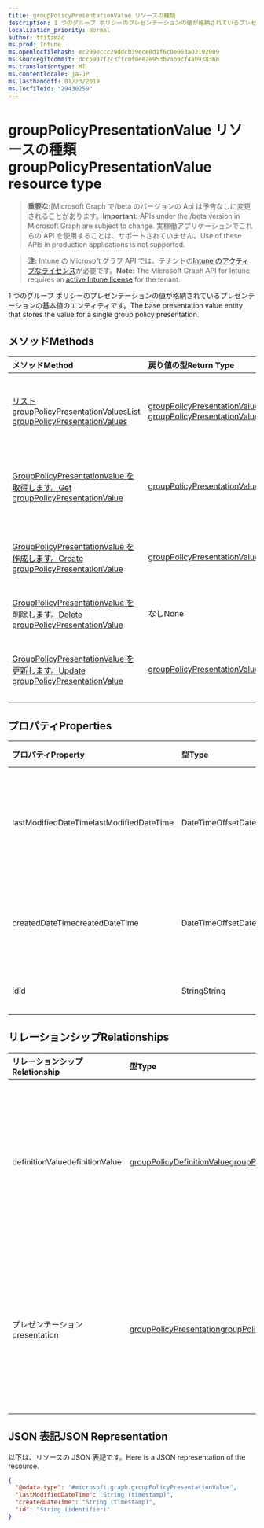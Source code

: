 ```yaml
---
title: groupPolicyPresentationValue リソースの種類
description: 1 つのグループ ポリシーのプレゼンテーションの値が格納されているプレゼンテーションの基本値のエンティティです。
localization_priority: Normal
author: tfitzmac
ms.prod: Intune
ms.openlocfilehash: ec299eccc29ddcb39ece0d1f6c0e063a02192909
ms.sourcegitcommit: dcc5907f2c3ffc0f0e82e953b7ab9cf4ab938360
ms.translationtype: MT
ms.contentlocale: ja-JP
ms.lasthandoff: 01/23/2019
ms.locfileid: "29430259"
---
```

# <a name="grouppolicypresentationvalue-resource-type"></a><span data-ttu-id="6608c-103">groupPolicyPresentationValue リソースの種類</span><span class="sxs-lookup"><span data-stu-id="6608c-103">groupPolicyPresentationValue resource type</span></span>

> <span data-ttu-id="6608c-104">**重要な:**[Microsoft Graph で/beta のバージョンの Api は予告なしに変更されることがあります。</span><span class="sxs-lookup"><span data-stu-id="6608c-104">**Important:** APIs under the /beta version in Microsoft Graph are subject to change.</span></span> <span data-ttu-id="6608c-105">実稼働アプリケーションでこれらの API を使用することは、サポートされていません。</span><span class="sxs-lookup"><span data-stu-id="6608c-105">Use of these APIs in production applications is not supported.</span></span>

> <span data-ttu-id="6608c-106">**注:** Intune の Microsoft グラフ API では、テナントの[Intune のアクティブなライセンス](https://go.microsoft.com/fwlink/?linkid=839381)が必要です。</span><span class="sxs-lookup"><span data-stu-id="6608c-106">**Note:** The Microsoft Graph API for Intune requires an [active Intune license](https://go.microsoft.com/fwlink/?linkid=839381) for the tenant.</span></span>

<span data-ttu-id="6608c-107">1 つのグループ ポリシーのプレゼンテーションの値が格納されているプレゼンテーションの基本値のエンティティです。</span><span class="sxs-lookup"><span data-stu-id="6608c-107">The base presentation value entity that stores the value for a single group policy presentation.</span></span>

## <a name="methods"></a><span data-ttu-id="6608c-108">メソッド</span><span class="sxs-lookup"><span data-stu-id="6608c-108">Methods</span></span>
|<span data-ttu-id="6608c-109">メソッド</span><span class="sxs-lookup"><span data-stu-id="6608c-109">Method</span></span>|<span data-ttu-id="6608c-110">戻り値の型</span><span class="sxs-lookup"><span data-stu-id="6608c-110">Return Type</span></span>|<span data-ttu-id="6608c-111">説明</span><span class="sxs-lookup"><span data-stu-id="6608c-111">Description</span></span>|
|:---|:---|:---|
|[<span data-ttu-id="6608c-112">リスト groupPolicyPresentationValues</span><span class="sxs-lookup"><span data-stu-id="6608c-112">List groupPolicyPresentationValues</span></span>](../api/intune-grouppolicy-grouppolicypresentationvalue-list.md)|<span data-ttu-id="6608c-113">[groupPolicyPresentationValue](../resources/intune-grouppolicy-grouppolicypresentationvalue.md)コレクション</span><span class="sxs-lookup"><span data-stu-id="6608c-113">[groupPolicyPresentationValue](../resources/intune-grouppolicy-grouppolicypresentationvalue.md) collection</span></span>|<span data-ttu-id="6608c-114">[GroupPolicyPresentationValue](../resources/intune-grouppolicy-grouppolicypresentationvalue.md)オブジェクトのプロパティと関係を一覧表示します。</span><span class="sxs-lookup"><span data-stu-id="6608c-114">List properties and relationships of the [groupPolicyPresentationValue](../resources/intune-grouppolicy-grouppolicypresentationvalue.md) objects.</span></span>|
|[<span data-ttu-id="6608c-115">GroupPolicyPresentationValue を取得します。</span><span class="sxs-lookup"><span data-stu-id="6608c-115">Get groupPolicyPresentationValue</span></span>](../api/intune-grouppolicy-grouppolicypresentationvalue-get.md)|[<span data-ttu-id="6608c-116">groupPolicyPresentationValue</span><span class="sxs-lookup"><span data-stu-id="6608c-116">groupPolicyPresentationValue</span></span>](../resources/intune-grouppolicy-grouppolicypresentationvalue.md)|<span data-ttu-id="6608c-117">[GroupPolicyPresentationValue](../resources/intune-grouppolicy-grouppolicypresentationvalue.md)オブジェクトのプロパティと関係を参照してください。</span><span class="sxs-lookup"><span data-stu-id="6608c-117">Read properties and relationships of the [groupPolicyPresentationValue](../resources/intune-grouppolicy-grouppolicypresentationvalue.md) object.</span></span>|
|[<span data-ttu-id="6608c-118">GroupPolicyPresentationValue を作成します。</span><span class="sxs-lookup"><span data-stu-id="6608c-118">Create groupPolicyPresentationValue</span></span>](../api/intune-grouppolicy-grouppolicypresentationvalue-create.md)|[<span data-ttu-id="6608c-119">groupPolicyPresentationValue</span><span class="sxs-lookup"><span data-stu-id="6608c-119">groupPolicyPresentationValue</span></span>](../resources/intune-grouppolicy-grouppolicypresentationvalue.md)|<span data-ttu-id="6608c-120">新しい[groupPolicyPresentationValue](../resources/intune-grouppolicy-grouppolicypresentationvalue.md)オブジェクトを作成します。</span><span class="sxs-lookup"><span data-stu-id="6608c-120">Create a new [groupPolicyPresentationValue](../resources/intune-grouppolicy-grouppolicypresentationvalue.md) object.</span></span>|
|[<span data-ttu-id="6608c-121">GroupPolicyPresentationValue を削除します。</span><span class="sxs-lookup"><span data-stu-id="6608c-121">Delete groupPolicyPresentationValue</span></span>](../api/intune-grouppolicy-grouppolicypresentationvalue-delete.md)|<span data-ttu-id="6608c-122">なし</span><span class="sxs-lookup"><span data-stu-id="6608c-122">None</span></span>|<span data-ttu-id="6608c-123">の[groupPolicyPresentationValue](../resources/intune-grouppolicy-grouppolicypresentationvalue.md)を削除します。</span><span class="sxs-lookup"><span data-stu-id="6608c-123">Deletes a [groupPolicyPresentationValue](../resources/intune-grouppolicy-grouppolicypresentationvalue.md).</span></span>|
|[<span data-ttu-id="6608c-124">GroupPolicyPresentationValue を更新します。</span><span class="sxs-lookup"><span data-stu-id="6608c-124">Update groupPolicyPresentationValue</span></span>](../api/intune-grouppolicy-grouppolicypresentationvalue-update.md)|[<span data-ttu-id="6608c-125">groupPolicyPresentationValue</span><span class="sxs-lookup"><span data-stu-id="6608c-125">groupPolicyPresentationValue</span></span>](../resources/intune-grouppolicy-grouppolicypresentationvalue.md)|<span data-ttu-id="6608c-126">[GroupPolicyPresentationValue](../resources/intune-grouppolicy-grouppolicypresentationvalue.md)オブジェクトのプロパティを更新します。</span><span class="sxs-lookup"><span data-stu-id="6608c-126">Update the properties of a [groupPolicyPresentationValue](../resources/intune-grouppolicy-grouppolicypresentationvalue.md) object.</span></span>|

## <a name="properties"></a><span data-ttu-id="6608c-127">プロパティ</span><span class="sxs-lookup"><span data-stu-id="6608c-127">Properties</span></span>
|<span data-ttu-id="6608c-128">プロパティ</span><span class="sxs-lookup"><span data-stu-id="6608c-128">Property</span></span>|<span data-ttu-id="6608c-129">型</span><span class="sxs-lookup"><span data-stu-id="6608c-129">Type</span></span>|<span data-ttu-id="6608c-130">説明</span><span class="sxs-lookup"><span data-stu-id="6608c-130">Description</span></span>|
|:---|:---|:---|
|<span data-ttu-id="6608c-131">lastModifiedDateTime</span><span class="sxs-lookup"><span data-stu-id="6608c-131">lastModifiedDateTime</span></span>|<span data-ttu-id="6608c-132">DateTimeOffset</span><span class="sxs-lookup"><span data-stu-id="6608c-132">DateTimeOffset</span></span>|<span data-ttu-id="6608c-133">日付と時刻オブジェクトが最後に修正されました。</span><span class="sxs-lookup"><span data-stu-id="6608c-133">The date and time the object was last modified.</span></span>|
|<span data-ttu-id="6608c-134">createdDateTime</span><span class="sxs-lookup"><span data-stu-id="6608c-134">createdDateTime</span></span>|<span data-ttu-id="6608c-135">DateTimeOffset</span><span class="sxs-lookup"><span data-stu-id="6608c-135">DateTimeOffset</span></span>|<span data-ttu-id="6608c-136">日付と時刻オブジェクトを作成します。</span><span class="sxs-lookup"><span data-stu-id="6608c-136">The date and time the object was created.</span></span>|
|<span data-ttu-id="6608c-137">id</span><span class="sxs-lookup"><span data-stu-id="6608c-137">id</span></span>|<span data-ttu-id="6608c-138">String</span><span class="sxs-lookup"><span data-stu-id="6608c-138">String</span></span>|<span data-ttu-id="6608c-139">エンティティのキー。</span><span class="sxs-lookup"><span data-stu-id="6608c-139">Key of the entity.</span></span>|

## <a name="relationships"></a><span data-ttu-id="6608c-140">リレーションシップ</span><span class="sxs-lookup"><span data-stu-id="6608c-140">Relationships</span></span>
|<span data-ttu-id="6608c-141">リレーションシップ</span><span class="sxs-lookup"><span data-stu-id="6608c-141">Relationship</span></span>|<span data-ttu-id="6608c-142">型</span><span class="sxs-lookup"><span data-stu-id="6608c-142">Type</span></span>|<span data-ttu-id="6608c-143">説明</span><span class="sxs-lookup"><span data-stu-id="6608c-143">Description</span></span>|
|:---|:---|:---|
|<span data-ttu-id="6608c-144">definitionValue</span><span class="sxs-lookup"><span data-stu-id="6608c-144">definitionValue</span></span>|[<span data-ttu-id="6608c-145">groupPolicyDefinitionValue</span><span class="sxs-lookup"><span data-stu-id="6608c-145">groupPolicyDefinitionValue</span></span>](../resources/intune-grouppolicy-grouppolicydefinitionvalue.md)|<span data-ttu-id="6608c-146">プレゼンテーションの値に関連付けられているグループ ポリシーの定義の値です。</span><span class="sxs-lookup"><span data-stu-id="6608c-146">The group policy definition value associated with the presentation value.</span></span>|
|<span data-ttu-id="6608c-147">プレゼンテーション</span><span class="sxs-lookup"><span data-stu-id="6608c-147">presentation</span></span>|[<span data-ttu-id="6608c-148">groupPolicyPresentation</span><span class="sxs-lookup"><span data-stu-id="6608c-148">groupPolicyPresentation</span></span>](../resources/intune-grouppolicy-grouppolicypresentation.md)|<span data-ttu-id="6608c-149">プレゼンテーションの値に関連付けられているグループ ポリシーのプレゼンテーションです。</span><span class="sxs-lookup"><span data-stu-id="6608c-149">The group policy presentation associated with the presentation value.</span></span>|

## <a name="json-representation"></a><span data-ttu-id="6608c-150">JSON 表記</span><span class="sxs-lookup"><span data-stu-id="6608c-150">JSON Representation</span></span>
<span data-ttu-id="6608c-151">以下は、リソースの JSON 表記です。</span><span class="sxs-lookup"><span data-stu-id="6608c-151">Here is a JSON representation of the resource.</span></span>
<!-- {
  "blockType": "resource",
  "keyProperty": "id",
  "@odata.type": "microsoft.graph.groupPolicyPresentationValue"
}
-->
``` json
{
  "@odata.type": "#microsoft.graph.groupPolicyPresentationValue",
  "lastModifiedDateTime": "String (timestamp)",
  "createdDateTime": "String (timestamp)",
  "id": "String (identifier)"
}
```




